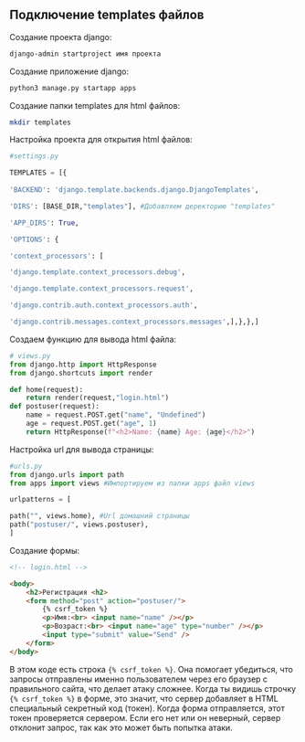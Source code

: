 ## Подключение templates файлов

Создание проекта django:
```bash
django-admin startproject имя проекта
```

Создание приложение django:
```bash
python3 manage.py startapp apps
```

Создание папки templates для html файлов:
```bash
mkdir templates
```

Настройка проекта для открытия html файлов:
```python
#settings.py

TEMPLATES = [{
			  
'BACKEND': 'django.template.backends.django.DjangoTemplates',

'DIRS': [BASE_DIR,"templates"], #Добавляем деректорию "templates"

'APP_DIRS': True,

'OPTIONS': {

'context_processors': [

'django.template.context_processors.debug',

'django.template.context_processors.request',

'django.contrib.auth.context_processors.auth',

'django.contrib.messages.context_processors.messages',],},},]
```

Создаем функцию для вывода html файла:
```python
# views.py
from django.http import HttpResponse
from django.shortcuts import render

def home(request):
	return render(request,"login.html")
def postuser(request):
	name = request.POST.get("name", "Undefined")
	age = request.POST.get("age", 1)
	return HttpResponse(f"<h2>Name: {name} Age: {age}</h2>")
```

Настройка url для вывода страницы:
```python
#urls.py
from django.urls import path
from apps import views #Импортируем из папки apps файл views

urlpatterns = [

path("", views.home), #Url домашний страницы
path("postuser/", views.postuser),
]
```

Создание формы:
```html
<!-- login.html -->

<body>
	<h2>Регистрация <h2>
	<form method="post" action="postuser/">
		{% csrf_token %}
		<p>Имя:<br> <input name="name" /></p>
		<p>Возраст:<br> <input name="age" type="number" /></p>
		<input type="submit" value="Send" />
	</form>
</body>
```

В этом коде есть строка `{% csrf_token %}`. Она помогает убедиться, что запросы отправлены именно пользователем через его браузер с правильного сайта, что делает атаку сложнее.
Когда ты видишь строчку `{% csrf_token %}` в форме, это значит, что сервер добавляет в HTML специальный секретный код (токен). Когда форма отправляется, этот токен проверяется сервером. Если его нет или он неверный, сервер отклонит запрос, так как это может быть попытка атаки.